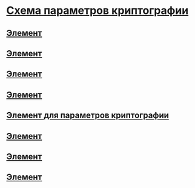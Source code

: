 # [Схема параметров криптографии](index.md)
## [Элемент <cryptoClasses>](cryptoclasses-element.md)
## [Элемент <cryptoClass>](cryptoclass-element.md)
## [Элемент <cryptographySettings>](cryptographysettings-element.md)
## [Элемент <cryptoNameMapping>](cryptonamemapping-element.md)
## [Элемент <mscorlib> для параметров криптографии](mscorlib-element-for-cryptography-settings.md)
## [Элемент <nameEntry>](nameentry-element.md)
## [Элемент <oidEntry>](oidentry-element.md)
## [Элемент <oidMap>](oidmap-element.md)
